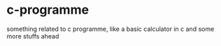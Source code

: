 # c-programme
something related to c programme, like a basic calculator in c and some more stuffs ahead
